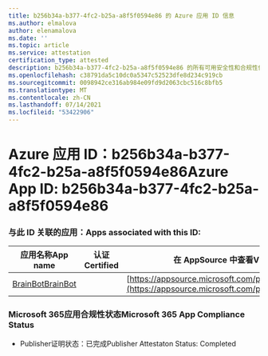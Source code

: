 ```yaml
---
title: b256b34a-b377-4fc2-b25a-a8f5f0594e86 的 Azure 应用 ID 信息
ms.author: elmalova
author: elenamalova
ms.date: ''
ms.topic: article
ms.service: attestation
certification_type: attested
description: b256b34a-b377-4fc2-b25a-a8f5f0594e86 的所有可用安全性和合规性信息。
ms.openlocfilehash: c38791da5c10dc0a5347c52523dfe8d234c919cb
ms.sourcegitcommit: 0098942ce316ab984e09fd9d2063cbc516c8bfb5
ms.translationtype: MT
ms.contentlocale: zh-CN
ms.lasthandoff: 07/14/2021
ms.locfileid: "53422906"
---
```

# <a name="azure-app-id-b256b34a-b377-4fc2-b25a-a8f5f0594e86"></a><span data-ttu-id="f9979-103">Azure 应用 ID：b256b34a-b377-4fc2-b25a-a8f5f0594e86</span><span class="sxs-lookup"><span data-stu-id="f9979-103">Azure App ID: b256b34a-b377-4fc2-b25a-a8f5f0594e86</span></span>


### <a name="apps-associated-with-this-id"></a><span data-ttu-id="f9979-104">与此 ID 关联的应用：</span><span class="sxs-lookup"><span data-stu-id="f9979-104">Apps associated with this ID:</span></span>
| <span data-ttu-id="f9979-105">**应用名称**</span><span class="sxs-lookup"><span data-stu-id="f9979-105">**App name**</span></span> | <span data-ttu-id="f9979-106">**认证**</span><span class="sxs-lookup"><span data-stu-id="f9979-106">**Certified**</span></span> | <span data-ttu-id="f9979-107">**在 AppSource 中查看**</span><span class="sxs-lookup"><span data-stu-id="f9979-107">**View in AppSource**</span></span> |
|-|-|-|
| [<span data-ttu-id="f9979-108">BrainBot</span><span class="sxs-lookup"><span data-stu-id="f9979-108">BrainBot</span></span>](https://docs.microsoft.com/en-us/microsoft-365-app-certification/forward/WA104381981) |  | [https://appsource.microsoft.com/product/office/WA104381981](https://appsource.microsoft.com/product/office/WA104381981) |

### <a name="microsoft-365-app-compliance-status"></a><span data-ttu-id="f9979-109">Microsoft 365应用合规性状态</span><span class="sxs-lookup"><span data-stu-id="f9979-109">Microsoft 365 App Compliance Status</span></span>
- <span data-ttu-id="f9979-110">Publisher证明状态：已完成</span><span class="sxs-lookup"><span data-stu-id="f9979-110">Publisher Attestaton Status: Completed</span></span>
